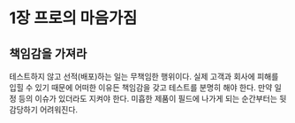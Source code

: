 # 1장 프로의 마음가짐
## 책임감을 가져라
테스트하지 않고 선적(배포)하는 일는 무책임한 행위이다. 실제 고객과 회사에 피해를 입힐 수 있기 때문에 어떠한 이유든 책임감을 갖고 테스트를 분명히 해야 한다.
만약 일정 등의 이슈가 있더라도 지켜야 한다. 미흡한 제품이 필드에 나가게 되는 순간부터는 뒷감당하기 어려워진다.